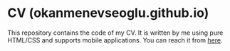 # CV (okanmenevseoglu.github.io)
This repository contains the code of my CV. It is written by me using pure HTML/CSS and supports mobile applications. You can reach it from [here](https://okanmenevseoglu.github.io/).
